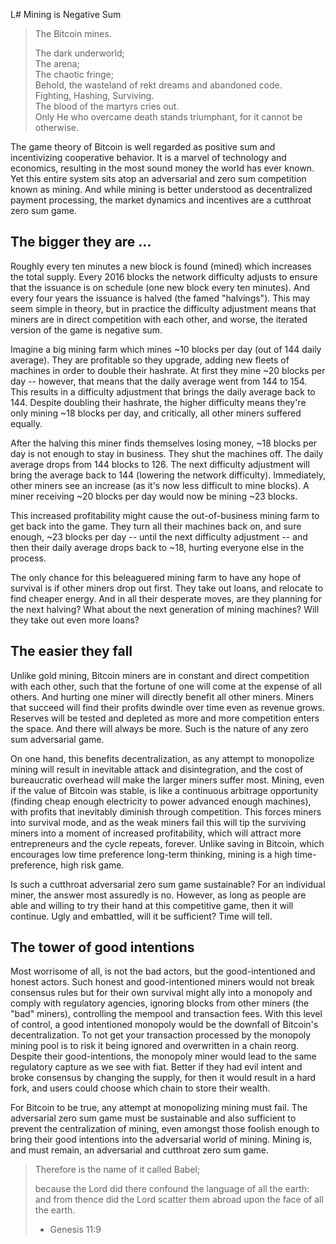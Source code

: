 L# Mining is Negative Sum

> The Bitcoin mines.
> 
> The dark underworld;  
> The arena;  
> The chaotic fringe;   
> Behold, the wasteland of rekt dreams and abandoned code.  
> Fighting, Hashing, Surviving.  
> The blood of the martyrs cries out.  
> Only He who overcame death stands triumphant,
> for it cannot be otherwise.
> 

The game theory of Bitcoin is well regarded 
 as positive sum and incentivizing 
 cooperative behavior.
It is a marvel of technology and economics,
 resulting in the most sound money the
 world has ever known.
Yet this entire system sits atop an
 adversarial and zero sum competition 
 known as mining.
And while mining is better understood as
 decentralized payment processing, 
 the market dynamics and incentives are
 a cutthroat zero sum game.




## The bigger they are ...

Roughly every ten minutes a new block is found
 (mined) which increases the total supply.
Every 2016 blocks the network difficulty
 adjusts to ensure that the issuance
 is on schedule (one new block every ten minutes).
And every four years the issuance is halved
 (the famed "halvings").
This may seem simple in theory,
 but in practice the difficulty adjustment
 means that miners are in direct competition
 with each other, and worse, the iterated
 version of the game is negative sum.

Imagine 
 a big mining farm
 which mines ~10 blocks per day
 (out of 144 daily average).
They are profitable so they upgrade,
 adding new fleets of machines
 in order to double their hashrate.
At first they
 mine ~20 blocks per day -- however, that
 means that the daily average went
 from 144 to 154.
This results in a difficulty adjustment
 that brings the daily average back to 144.
Despite doubling their hashrate,
 the higher difficulty means
 they're only mining ~18 blocks per day,
 and critically, all other
 miners suffered equally.

After the halving this miner finds themselves
 losing money, ~18 blocks per day is not enough
 to stay in business.
They shut the machines off.
The daily average drops from 144 blocks
 to 126.
The next difficulty adjustment will bring
 the average back to 144 
 (lowering the network difficulty).
Immediately, other miners see an increase 
 (as it's now less difficult to mine blocks).
A miner receiving ~20 blocks per day would
 now be mining ~23 blocks.

This increased profitability might cause the
 out-of-business mining farm to
 get back into the game.
They turn all their machines back on, and
 sure enough, ~23 blocks per day --
 until the next difficulty adjustment --
 and then their daily average 
 drops back to ~18, hurting
 everyone else in the process.

The only chance for this beleaguered mining
 farm to have any hope of survival is
 if other miners drop out first.
They take out loans, and relocate to find
 cheaper energy.
And in all their desperate moves, are they
 planning for the next halving?
What about the next generation of mining
 machines?
Will they take out even more loans?





## The easier they fall

Unlike gold mining, Bitcoin miners are in
 constant and direct competition with each
 other, such that the fortune of one will
 come at the expense of all others.
And hurting one miner will directly benefit
 all other miners.
Miners that succeed will find
 their profits dwindle over time even as revenue grows.
Reserves will be tested and depleted as more
 and more competition enters the space.
And there will always be more.
Such is the nature of any zero sum adversarial game.

On one hand, this benefits decentralization,
 as any attempt to monopolize mining will result
 in inevitable attack and disintegration,
 and the cost
 of bureaucratic overhead will make the larger
 miners suffer most.
Mining, even if the value of Bitcoin was stable,
 is like a continuous arbitrage opportunity
 (finding cheap enough electricity to power advanced enough machines),
 with profits that inevitably diminish through competition.
This forces miners into survival mode, and as the weak
 miners fail this will tip the surviving miners
 into a moment of increased profitability,
 which will attract
 more entrepreneurs
 and the cycle repeats, forever.
Unlike saving in Bitcoin, which encourages 
 low time preference long-term thinking, 
 mining is a high time-preference, high risk game.

Is such a cutthroat adversarial
 zero sum game sustainable? 
For an individual miner, the
 answer most assuredly is no.
However, as long as people are able and
 willing to try their hand at this competitive 
 game, then it will continue.
Ugly and embattled, will it be sufficient?
Time will tell.



## The tower of good intentions 

Most worrisome of all, is not the bad actors,
 but the good-intentioned and honest actors.
Such honest and good-intentioned miners
 would not break consensus rules
 but for their own survival might ally
 into a monopoly and
 comply with regulatory agencies,
 ignoring blocks from other miners
 (the "bad" miners), 
 controlling the
 mempool and transaction fees.
With this level of control,
 a good intentioned
 monopoly would be the downfall of Bitcoin's
 decentralization.
To not get your transaction processed by the
 monopoly mining pool is to risk it being
 ignored and overwritten in a chain reorg.
Despite their good-intentions, the monopoly
 miner would lead to the same regulatory
 capture as we see with fiat.
Better if they had evil intent and broke
 consensus by changing the supply, for then
 it would result in a hard fork,
 and users could choose which chain to store
 their wealth.

For Bitcoin to be true, any attempt at
 monopolizing mining must fail.
The adversarial zero sum game must be sustainable
 and also sufficient to prevent 
 the centralization of mining,
 even amongst those foolish enough
 to bring their good intentions into
 the adversarial world of mining.
Mining is, and must remain, an adversarial
 and cutthroat 
 zero sum game.

> Therefore is the name of it called Babel;
> 
> because the Lord did there confound the language of all the earth:
> and from thence did the Lord scatter them abroad upon the face of all the earth.
> 
> - Genesis 11:9
